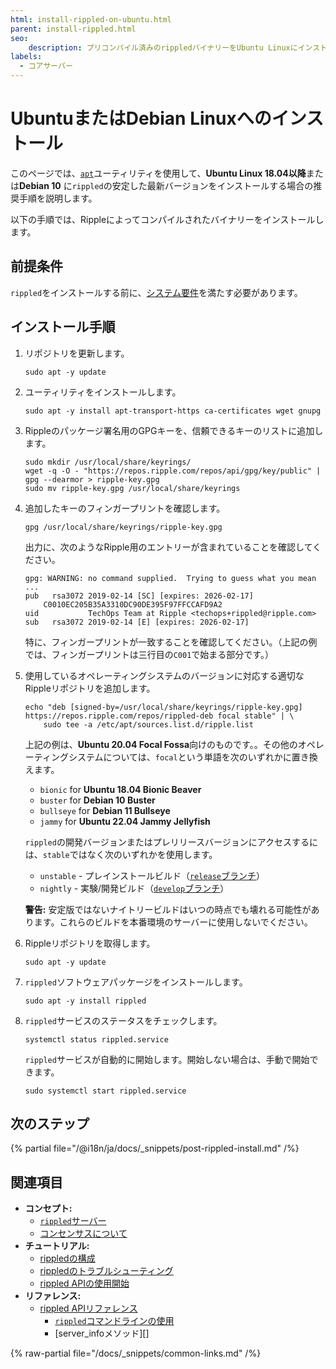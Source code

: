 ```yaml
---
html: install-rippled-on-ubuntu.html
parent: install-rippled.html
seo:
    description: プリコンパイル済みのrippledバイナリーをUbuntu Linuxにインストールします。
labels:
  - コアサーバー
---
```

# UbuntuまたはDebian Linuxへのインストール

このページでは、[`apt`](https://ubuntu.com/server/docs)ユーティリティを使用して、**Ubuntu Linux 18.04以降**または**Debian 10** に`rippled`の安定した最新バージョンをインストールする場合の推奨手順を説明します。

以下の手順では、Rippleによってコンパイルされたバイナリーをインストールします。


## 前提条件

`rippled`をインストールする前に、[システム要件](system-requirements.md)を満たす必要があります。


## インストール手順

1. リポジトリを更新します。

    ```
    sudo apt -y update
    ```

2. ユーティリティをインストールします。

    ```
    sudo apt -y install apt-transport-https ca-certificates wget gnupg
    ```

3. Rippleのパッケージ署名用のGPGキーを、信頼できるキーのリストに追加します。

    ```
    sudo mkdir /usr/local/share/keyrings/
    wget -q -O - "https://repos.ripple.com/repos/api/gpg/key/public" | gpg --dearmor > ripple-key.gpg
    sudo mv ripple-key.gpg /usr/local/share/keyrings
    ```

4. 追加したキーのフィンガープリントを確認します。

    ```
    gpg /usr/local/share/keyrings/ripple-key.gpg
    ```

   出力に、次のようなRipple用のエントリーが含まれていることを確認してください。

    ```
    gpg: WARNING: no command supplied.  Trying to guess what you mean ...
    pub   rsa3072 2019-02-14 [SC] [expires: 2026-02-17]
        C0010EC205B35A3310DC90DE395F97FFCCAFD9A2
    uid           TechOps Team at Ripple <techops+rippled@ripple.com>
    sub   rsa3072 2019-02-14 [E] [expires: 2026-02-17]
    ```

   特に、フィンガープリントが一致することを確認してください。（上記の例では、フィンガープリントは三行目の`C001`で始まる部分です。）

5. 使用しているオペレーティングシステムのバージョンに対応する適切なRippleリポジトリを追加します。

    ```
    echo "deb [signed-by=/usr/local/share/keyrings/ripple-key.gpg] https://repos.ripple.com/repos/rippled-deb focal stable" | \
        sudo tee -a /etc/apt/sources.list.d/ripple.list
    ```

   上記の例は、**Ubuntu 20.04 Focal Fossa**向けのものです。。その他のオペレーティングシステムについては、`focal`という単語を次のいずれかに置き換えます。

    - `bionic` for **Ubuntu 18.04 Bionic Beaver**
    - `buster` for **Debian 10 Buster**
    - `bullseye` for **Debian 11 Bullseye**
    - `jammy` for **Ubuntu 22.04 Jammy Jellyfish**

   `rippled`の開発バージョンまたはプレリリースバージョンにアクセスするには、`stable`ではなく次のいずれかを使用します。

   - `unstable` - プレインストールビルド（[`release`ブランチ](https://github.com/XRPLF/rippled/tree/release)）
   - `nightly` - 実験/開発ビルド（[`develop`ブランチ](https://github.com/XRPLF/rippled/tree/develop)）

   **警告:** 安定版ではないナイトリービルドはいつの時点でも壊れる可能性があります。これらのビルドを本番環境のサーバーに使用しないでください。

6. Rippleリポジトリを取得します。

    ```
    sudo apt -y update
    ```

7. `rippled`ソフトウェアパッケージをインストールします。

    ```
    sudo apt -y install rippled
    ```

8. `rippled`サービスのステータスをチェックします。

    ```
    systemctl status rippled.service
    ```

   `rippled`サービスが自動的に開始します。開始しない場合は、手動で開始できます。

    ```
    sudo systemctl start rippled.service
    ```

## 次のステップ

{% partial file="/@i18n/ja/docs/_snippets/post-rippled-install.md" /%}



## 関連項目

- **コンセプト:**
    - [`rippled`サーバー](../../concepts/networks-and-servers/index.md)
    - [コンセンサスについて](../../concepts/consensus-protocol/index.md)
- **チュートリアル:**
    - [rippledの構成](../configuration/index.md)
    - [rippledのトラブルシューティング](../troubleshooting/index.md)
    - [rippled APIの使用開始](../../tutorials/http-websocket-apis/get-started.md)
- **リファレンス:**
    - [rippled APIリファレンス](../../references/http-websocket-apis/index.md)
      - [`rippled`コマンドラインの使用](../commandline-usage.md)
      - [server_infoメソッド][]

{% raw-partial file="/docs/_snippets/common-links.md" /%}
